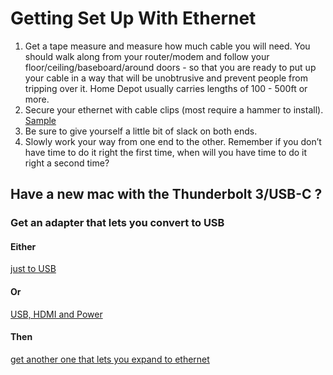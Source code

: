 # Getting Set Up With Ethernet

1. Get a tape measure and measure how much cable you will need.  You should walk along from your router/modem and follow your floor/ceiling/baseboard/around doors - so that you are ready to put up your cable in a way that will be unobtrusive and prevent people from tripping over it.  Home Depot usually carries lengths of 100 - 500ft or more.
2. Secure your ethernet with cable clips (most require a hammer to install). [Sample](https://www.amazon.com/Monoprice-Circle-cable-clips-100pcs/dp/B0019R6SO0)
3. Be sure to give yourself a little bit of slack on both ends.
4. Slowly work your way from one end to the other. Remember if you don’t have time to do it right the first time, when will you have time to do it right a second time?


## Have a new mac with the Thunderbolt 3/USB-C ?

### Get an adapter that lets you convert to USB 
#### Either 

[just to USB](https://www.amazon.com/Apple-USB-C-to-USB-Adapter/dp/B00VU2OID2/ref=sr_1_4?ie=UTF8&qid=1498499150&sr=8-4&keywords=apple+adapter&refinements=p_89%3AApple)

#### Or

[USB, HDMI and Power](https://www.amazon.com/Apple-USB-C-Digital-Multiport-Adapter/dp/B00VU2K10G/ref=sr_1_5?ie=UTF8&qid=1498499150&sr=8-5&keywords=apple+adapter&refinements=p_89%3AApple)

#### Then 

[get another one that lets you expand to ethernet](https://www.amazon.com/Anker-Aluminum-Portable-Gigabit-Ethernet/dp/B00PC07T02/ref=sr_1_1?ie=UTF8&qid=1498499090&sr=8-1&keywords=anker+ethernet)
